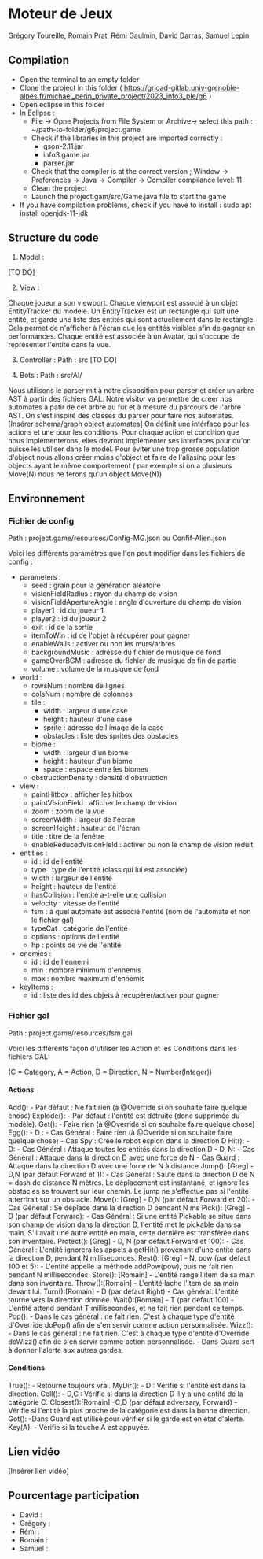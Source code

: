 # Moteur de Jeux 
Grégory Toureille, Romain Prat, Rémi Gaulmin, David Darras, Samuel Lepin

## Compilation

- Open the terminal to an empty folder 
- Clone the project in this folder ( https://gricad-gitlab.univ-grenoble-alpes.fr/michael_perin_private_project/2023_info3_ple/g6 )
- Open eclipse in this folder 
- In Eclipse :
	- File -> Opne Projects from File System or Archive-> select this path : ~/path-to-folder/g6/project.game
	- Check if the libraries in this project are imported correctly :
		- gson-2.11.jar 
		- info3.game.jar
		- parser.jar
	- Check that the compiler is at the correct version ; Window -> Preferences -> Java -> Compiler -> Compiler compilance level: 11 
	- Clean the project 
	- Launch the project.gam/src/Game.java file to start the game
- If you have compilation problems, check if you have to install : sudo apt install openjdk-11-jdk 

## Structure du code 

1. Model :

[TO DO]

2. View :

Chaque joueur a son viewport. Chaque viewport est associé à un objet EntityTracker du modèle.
Un EntityTracker est un rectangle qui suit une entité, et garde une liste des entités qui sont actuellement dans le rectangle.
Cela permet de n'afficher à l'écran que les entités visibles afin de gagner en performances.
Chaque entité est associée à un Avatar, qui s'occupe de représenter l'entité dans la vue.

3. Controller :
Path : src
[TO DO]

4. Bots :
Path : src/AI/

Nous utilisons le parser mit à notre disposition pour parser et créer un arbre AST à partir des fichiers GAL. 
Notre visitor va permettre de créer nos automates à patir de cet arbre au fur et à mesure du parcours de l'arbre AST.
On s'est inspiré des classes du parser pour faire nos automates.
[Insérer schema/graph object automates]
On définit une intérface pour les actions et une pour les conditions. Pour chaque action et condition que nous implémenterons, elles devront implémenter ses interfaces pour qu'on puisse les utiliser dans le model.
Pour éviter une trop grosse population d'object nous allons créer moins d'object et faire de l'aliasing pour les objects ayant le même comportement ( par exemple si on a plusieurs Move(N) nous ne ferons qu'un object Move(N))


## Environnement 

### Fichier de config 

Path : project.game/resources/Config-MG.json ou Confif-Alien.json

Voici les différents paramètres que l'on peut modifier dans les fichiers de config :
- parameters : 
	- seed : grain pour la génération aléatoire
	- visionFieldRadius : rayon du champ de vision
	- visionFieldApertureAngle : angle d'ouverture du champ de vision
	- player1 : id du joueur 1
	- player2 : id du joueur 2
	- exit : id de la sortie
	- itemToWin : id de l'objet à récupérer pour gagner
	- enableWalls : activer ou non les murs/arbres
	- backgroundMusic : adresse du fichier de musique de fond
	- gameOverBGM : adresse du fichier de musique de fin de partie
	- volume : volume de la musique de fond
- world :
	- rowsNum : nombre de lignes
	- colsNum : nombre de colonnes
	- tile : 
		- width : largeur d'une case
		- height : hauteur d'une case
		- sprite : adresse de l'image de la case
		- obstacles : liste des sprites des obstacles
	- biome : 
		- width : largeur d'un biome
		- height : hauteur d'un biome
		- space : espace entre les biomes
	- obstructionDensity : densité d'obstruction
- view :
	- paintHitbox : afficher les hitbox
	- paintVisionField : afficher le champ de vision
	- zoom : zoom de la vue
	- screenWidth : largeur de l'écran
	- screenHeight : hauteur de l'écran
	- title : titre de la fenêtre
	- enableReducedVisionField : activer ou non le champ de vision réduit
- entities :
	- id : id de l'entité
	- type : type de l'entité (class qui lui est associée)
	- width : largeur de l'entité
	- height : hauteur de l'entité
	- hasCollision : l'entité a-t-elle une collision
	- velocity : vitesse de l'entité
	- fsm : à quel automate est associé l'entité (nom de l'automate et non le fichier gal)
	- typeCat : catégorie de l'entité
	- options : options de l'entité
	- hp : points de vie de l'entité
- enemies :
	- id : id de l'ennemi
	- min : nombre minimum d'ennemis
	- max : nombre maximum d'ennemis
- keyItems :
	- id : liste des id des objets à récupérer/activer pour gagner


### Fichier gal 

Path : project.game/resources/fsm.gal 

Voici les différents façon d'utiliser les Action et les Conditions dans les fichiers GAL:

(C = Category, A = Action, D = Direction, N = Number(Integer))
#### Actions
Add():
	- Par défaut : Ne fait rien (à @Override si on souhaite faire quelque chose)
Explode():
	- Par défaut : l'entité est détruite (donc supprimée du modèle).
Get():
	- Faire rien (à @Override si on souhaite faire quelque chose)
Egg():
	- D : 
		- Cas Général : Faire rien (à @Overide si on souhaite faire quelque chose)
		- Cas Spy : Crée le robot espion dans la direction D
Hit():
	- D:
		- Cas Général : Attaque toutes les entités dans la direction D
	- D, N:
		- Cas Général : Attaque dans la direction D avec une force de N
		- Cas Guard : Attaque dans la direction D avec une force de N à distance 
Jump(): [Greg]
	- D,N (par défaut Forward et 1):
		- Cas Général : Saute dans la direction D de N  = dash de distance N mètres. Le déplacement est instantané, et ignore les obstacles se trouvant sur leur chemin. Le jump ne s'effectue pas si l'entité atterrirait sur un obstacle.
Move(): [Greg]
	- D,N (par défaut Forward et 20):
		- Cas Général : Se déplace dans la direction D pendant N ms
Pick(): [Greg]
	- D (par défaut Forward):
		- Cas Général : Si une entité Pickable se situe dans son champ de vision dans la direction D, l'entité met le pickable dans sa main. S'il avait une autre entité en main, cette dernière est transférée dans son inventaire.
Protect(): [Greg]
	- D, N (par défaut Forward et 100):
		- Cas Général : L'entité ignorera les appels à getHit() provenant d'une entité dans la direction D, pendant N millisecondes.
Rest(): [Greg]
	- N, pow (par défaut 100 et 5):
		- L'entité appelle la méthode addPow(pow), puis ne fait rien pendant N millisecondes.
Store(): [Romain]
	- L'entité range l'item de sa main dans son inventaire.
Throw():[Romain]
	- L'entité lache l'item de sa main devant lui.
Turn():[Romain]
	- D (par défaut Right)
		- Cas général: L'entité tourne vers la direction donnée.
Wait():[Romain]
	- T (par défaut 100)
		- L'entité attend pendant T millisecondes, et ne fait rien pendant ce temps.
Pop():
	- Dans le cas général : ne fait rien. C'est à chaque type d'entité d'Override doPop() afin de s'en servir comme action personnalisée.
Wizz():
	- Dans le cas général : ne fait rien. C'est à chaque type d'entité d'Override doWizz() afin de s'en servir comme action personnalisée.
	- Dans Guard sert à donner l'alerte aux autres gardes.

#### Conditions
True():
	- Retourne toujours vrai.
MyDir():
	- D : Vérifie si l'entité est dans la direction.
Cell():
	- D,C : Vérifie si dans la direction D il y a une entité de la catégorie C.
Closest():[Romain]
	-C,D (par défaut adversary, Forward)
		-Vérifie si l'entité la plus proche de la catégorie est dans la bonne direction.
Got():
	-Dans Guard est utilisé pour vérifier si le garde est en état d'alerte.
Key(A):
	- Vérifie si la touche A est appuyée.

## Lien vidéo 

[Insérer lien vidéo]

## Pourcentage participation 
- David : 
- Grégory :
- Rémi :
- Romain :
- Samuel :
